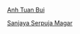 [Anh Tuan Bui](https://github.com/anhtuan-bui)

[Sanjaya Serpuja Magar](https://github.com/Magar79)
